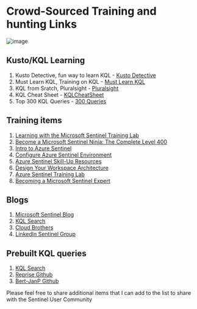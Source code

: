 # **Crowd-Sourced Training and hunting Links**

![image](https://github.com/MSJosh/documentation/assets/120500937/608929d8-d8c9-4c91-87bb-51e4d64f6ce9)



## **Kusto/KQL Learning**
1. Kusto Detective, fun way to learn KQL - [Kusto Detective](https://detective.kusto.io)
2. Must Learn KQL, Training on KQL - [Must Learn KQL](https://github.com/rod-trent/MustLearnKQL)
3. KQL from Sratch, Pluralsight - [Pluralsight](https://www.pluralsight.com/courses/kusto-query-language-kql-from-scratch)
4. KQL Cheat Sheet - [KQLCheatSheet](https://github.com/MSJosh/documentation/blob/main/Sentinel/Training%20Documents/kql_cheat_sheet_v01%20(2).pdf)
5. Top 300 KQL Queries - [300 Queries](https://github.com/MSJosh/documentation/blob/main/Sentinel/Training%20Documents/Top%20300%20Azure%20Sentinel%20KQL%20Query%20_%20%20(1).pdf)

## **Training items**
1. [Learning with the Microsoft Sentinel Training Lab](https://github.com/microsoft/techcommunity.microsoft.com/tree/master/microsoft-sentinel-blog/learning-with-the-microsoft-sentinel-training-lab)
2. [Become a Microsoft Sentinel Ninja: The Complete Level 400](https://github.com/microsoft/techcommunity.microsoft.com/tree/master/microsoft-sentinel-blog/become-a-microsoft-sentinel-ninja-the-complete-level-400)
3. [Intro to Azure Sentinel](https://github.com/microsoft/learn.microsoft.com/tree/master/en-us/training/modules/intro-to-azure-sentinel)
4. [Configure Azure Sentinel Environment](https://github.com/microsoft/learn.microsoft.com/tree/master/en-us/training/paths/sc-200-configure-azure-sentinel-environment)
5. [Azure Sentinel Skill-Up Resources](https://github.com/microsoft/learn.microsoft.com/tree/master/en-us/azure/sentinel/skill-up-resources)
6. [Design Your Workspace Architecture](https://github.com/microsoft/learn.microsoft.com/tree/master/en-us/azure/sentinel/design-your-workspace-architecture)
7. [Azure Sentinel Training Lab](https://github.com/Azure/Azure-Sentinel/tree/master/Solutions/Training/Azure-Sentinel-Training-Lab)
8. [Becoming a Microsoft Sentinel Expert](https://github.com/cloudacademy/learning-paths/tree/master/becoming-a-microsoft-sentinel-expert-4465)

## **Blogs**
1. [Microsoft Sentinel Blog](https://github.com/microsoft/techcommunity.microsoft.com/tree/master/microsoft-sentinel-blog/bg-p/MicrosoftSentinelBlog)
2. [KQL Search](https://github.com/kqlquery/kqlquery.com)
3. [Cloud Brothers](https://github.com/cloudbrothers/cloudbrothers.info)
4. [LinkedIn Sentinel Group](https://www.linkedin.com/groups/8768381/)

## **Prebuilt KQL queries**
1. [KQL Search](https://www.kqlsearch.com)
2. [Reprise Github](https://github.com/reprise99/Sentinel-Queries)
3. [Bert-JanP Github](https://github.com/Bert-JanP)



Please feel free to share additional items that I can add to the list to share with the Sentinel User Community

